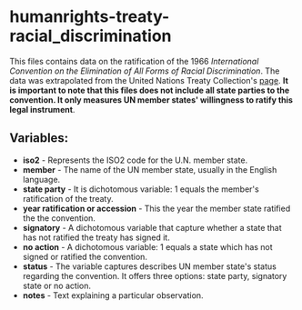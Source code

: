 # humanrights-treaty-racial_discrimination
This files contains data on the ratification of the 1966 *International Convention on the Elimination of All Forms of Racial Discrimination*. The data was extrapolated from the United Nations Treaty Collection's [page](https://treaties.un.org/Pages/ViewDetails.aspx?src=TREATY&mtdsg_no=IV-2&chapter=4&clang=_en). **It is important to note that this files does not include all state parties to the convention. It only measures UN member states' willingness to ratify this legal instrument**. 

## Variables:
- **iso2** - Represents the ISO2 code for the U.N. member state.
- **member** - The name of the UN member state, usually in the English language.
- **state party** - It is dichotomous variable: 1 equals the member's ratification of the treaty.
- **year ratification or accession** - This the year the member state ratified the the convention.
- **signatory** - A dichotomous variable that capture whether a state that has not ratified the treaty has signed it.
- **no action** - A dichotomous variable: 1 equals a state which has not signed or ratified the convention.
- **status** - The variable captures describes UN member state's status regarding the convention. It offers three options: state party, signatory state or no action.
- **notes** - Text explaining a particular observation.
 
